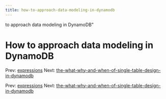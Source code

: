 ```yaml
---
title: how-to-approach-data-modeling-in-dynamodb
---
```


to approach data modeling in DynamoDB"

# How to approach data modeling in DynamoDB

Prev: [expressions](expressions.md) Next:
[the-what-why-and-when-of-single-table-design-in-dynamodb](the-what-why-and-when-of-single-table-design-in-dynamodb.md)

Prev: [expressions](expressions.md) Next:
[the-what-why-and-when-of-single-table-design-in-dynamodb](the-what-why-and-when-of-single-table-design-in-dynamodb.md)
